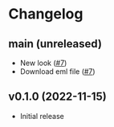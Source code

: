# Changelog

## main (unreleased)

* New look ([#7](https://github.com/petalmd/gravity_mailbox/pull/7))
* Download eml file ([#7](https://github.com/petalmd/gravity_mailbox/pull/7))

## v0.1.0 (2022-11-15)

* Initial release
